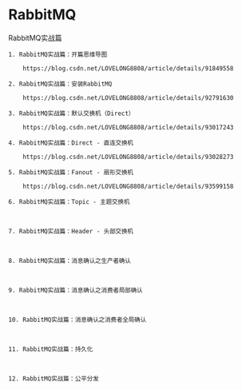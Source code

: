 # RabbitMQ
RabbitMQ实战篇

	1. RabbitMQ实战篇：开篇思维导图
	
		https://blog.csdn.net/LOVELONG8808/article/details/91849558
	
	2. RabbitMQ实战篇：安装RabbitMQ
	
		https://blog.csdn.net/LOVELONG8808/article/details/92791630
	
	3. RabbitMQ实战篇：默认交换机（Direct）
	
		https://blog.csdn.net/LOVELONG8808/article/details/93017243

	4. RabbitMQ实战篇：Direct - 直连交换机
	
		https://blog.csdn.net/LOVELONG8808/article/details/93028273

	5. RabbitMQ实战篇：Fanout - 扇形交换机
	
		https://blog.csdn.net/LOVELONG8808/article/details/93599158

	6. RabbitMQ实战篇：Topic - 主题交换机
	
		

	7. RabbitMQ实战篇：Header - 头部交换机
	
		

	8. RabbitMQ实战篇：消息确认之生产者确认
	
		

	9. RabbitMQ实战篇：消息确认之消费者局部确认
	
		

	10. RabbitMQ实战篇：消息确认之消费者全局确认
	
		

	11. RabbitMQ实战篇：持久化
	
		

	12. RabbitMQ实战篇：公平分发
	
		
	
	
	
